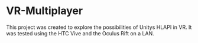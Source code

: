 # VR-Multiplayer
This project was created to explore the possibilities of Unitys HLAPI in VR.
It was tested using the HTC Vive and the Oculus Rift on a LAN.
